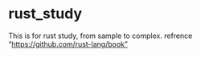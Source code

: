 # rust_study
This is for rust study, from sample to complex. refrence “https://github.com/rust-lang/book”
